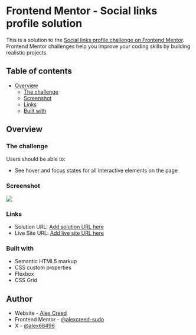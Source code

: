 # Frontend Mentor - Social links profile solution

This is a solution to the [Social links profile challenge on Frontend Mentor](https://www.frontendmentor.io/challenges/social-links-profile-UG32l9m6dQ). Frontend Mentor challenges help you improve your coding skills by building realistic projects. 

## Table of contents

- [Overview](#overview)
  - [The challenge](#the-challenge)
  - [Screenshot](#screenshot)
  - [Links](#links)
  - [Built with](#built-with)


## Overview

### The challenge

Users should be able to:

- See hover and focus states for all interactive elements on the page

### Screenshot

![](./screenshot.jpg)




### Links

- Solution URL: [Add solution URL here](https://your-solution-url.com)
- Live Site URL: [Add live site URL here](https://your-live-site-url.com)

### Built with

- Semantic HTML5 markup
- CSS custom properties
- Flexbox
- CSS Grid


## Author

- Website - [Alex Creed](https://www.your-site.com)
- Frontend Mentor - [@alexcreed-sudo](https://www.frontendmentor.io/profile/alexcreed-sudo)
- X - [@alex66496](https://x.com/alex66496)

